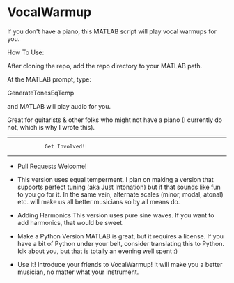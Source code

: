 # VocalWarmup
If you don't have a piano, this MATLAB script will play vocal warmups for you.

How To Use:

After cloning the repo, add the repo directory to your MATLAB path.

At the MATLAB prompt, type:

  GenerateTonesEqTemp
  
and MATLAB will play audio for you. 

Great for guitarists & other folks who might not have a piano (I currently do not, which is why I wrote this).

---------------------------------------------
                Get Involved!
---------------------------------------------

* Pull Requests Welcome!

* This version uses equal temperment. I plan on making a version that supports perfect tuning
  (aka Just Intonation) but if that sounds like fun to you go for it. In the same vein, 
  alternate scales (minor, modal, atonal) etc. will make us all better musicians so by all 
  means do. 
  
* Adding Harmonics
  This version uses pure sine waves. If you want to add harmonics, that would be sweet.
  
* Make a Python Version
  MATLAB is great, but it requires a license. If you have a bit of Python under your belt,
  consider translating this to Python. Idk about you, but that is totally an evening well spent :) 

* Use it!
  Introduce your friends to VocalWarmup! It will make you a better musician, no matter what 
  your instrument. 
